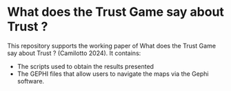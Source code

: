 # What does the Trust Game say about Trust ?

This repository supports the working paper of What does the Trust Game say about Trust ? (Camilotto 2024). It contains: 
- The scripts used to obtain the results presented
- The GEPHI files that allow users to navigate the maps via the Gephi software. 